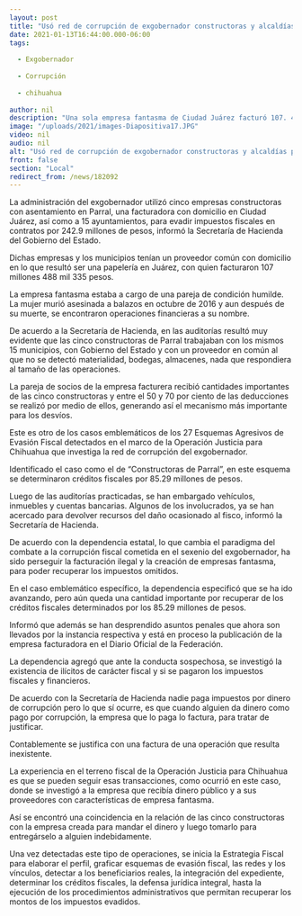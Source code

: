 ```yaml
---
layout: post
title: "Usó red de corrupción de exgobernador constructoras y alcaldías para evadir impuestos"
date: 2021-01-13T16:44:00.000-06:00
tags:
  
  - Exgobernador
  
  - Corrupción
  
  - chihuahua
  
author: nil
description: "Una sola empresa fantasma de Ciudad Juárez facturó 107. 4 millones de pesos, aunque el agresivo esquema de evasión se documentó en contratos por un total de 242. 9 millones"
image: "/uploads/2021/images-Diapositiva17.JPG"
video: nil
audio: nil
alt: "Usó red de corrupción de exgobernador constructoras y alcaldías para evadir impuestos"
front: false
section: "Local"
redirect_from: /news/182092
---
```


La administración del exgobernador utilizó cinco empresas constructoras con asentamiento en Parral, una facturadora con domicilio en Ciudad Juárez, así como a 15 ayuntamientos, para evadir impuestos fiscales en contratos por 242.9 millones de pesos, informó la Secretaría de Hacienda del Gobierno del Estado.

Dichas empresas y los municipios tenían un proveedor común con domicilio en lo que resultó ser una papelería en Juárez, con quien facturaron 107 millones 488 mil 335 pesos.

La empresa fantasma estaba a cargo de una pareja de condición humilde. La mujer murió asesinada a balazos en octubre de 2016 y aun después de su muerte, se encontraron operaciones financieras a su nombre.

De acuerdo a la Secretaría de Hacienda, en las auditorías resultó muy evidente que las cinco constructoras de Parral trabajaban con los mismos 15 municipios, con Gobierno del Estado y con un proveedor en común al que no se detectó materialidad, bodegas, almacenes, nada que respondiera al tamaño de las operaciones.

La pareja de socios de la empresa facturera recibió cantidades importantes de las cinco constructoras y entre el 50 y 70 por ciento de las deducciones se realizó por medio de ellos, generando así el mecanismo más importante para los desvíos.

Este es otro de los casos emblemáticos de los 27 Esquemas Agresivos de Evasión Fiscal detectados en el marco de la Operación Justicia para Chihuahua que investiga la red de corrupción del exgobernador.

Identificado el caso como el de “Constructoras de Parral”, en este esquema se determinaron créditos fiscales por 85.29 millones de pesos.

Luego de las auditorías practicadas, se han embargado vehículos, inmuebles y cuentas bancarias. Algunos de los involucrados, ya se han acercado para devolver recursos del daño ocasionado al fisco, informó la Secretaría de Hacienda.

De acuerdo con la dependencia estatal, lo que cambia el paradigma del combate a la corrupción fiscal cometida en el sexenio del exgobernador, ha sido perseguir la facturación ilegal y la creación de empresas fantasma, para poder recuperar los impuestos omitidos.

En el caso emblemático específico, la dependencia especificó que se ha ido avanzando, pero aún queda una cantidad importante por recuperar de los créditos fiscales determinados por los 85.29 millones de pesos.

Informó que además se han desprendido asuntos penales que ahora son llevados por la instancia respectiva y está en proceso la publicación de la empresa facturadora en el Diario Oficial de la Federación.

La dependencia agregó que ante la conducta sospechosa, se investigó la existencia de ilícitos de carácter fiscal y si se pagaron los impuestos fiscales y financieros.

De acuerdo con la Secretaría de Hacienda nadie paga impuestos por dinero de corrupción pero lo que sí ocurre, es que cuando alguien da dinero como pago por corrupción, la empresa que lo paga lo factura, para tratar de justificar.

Contablemente se justifica con una factura de una operación que resulta inexistente.

La experiencia en el terreno fiscal de la Operación Justicia para Chihuahua es que se pueden seguir esas transacciones, como ocurrió en este caso, donde se investigó a la empresa que recibía dinero público y a sus proveedores con características de empresa fantasma.

Así se encontró una coincidencia en la relación de las cinco constructoras con la empresa creada para mandar el dinero y luego tomarlo para entregárselo a alguien indebidamente.

Una vez detectadas este tipo de operaciones, se inicia la Estrategia Fiscal para elaborar el perfil, graficar esquemas de evasión fiscal, las redes y los vínculos, detectar a los beneficiarios reales, la integración del expediente, determinar los créditos fiscales, la defensa jurídica integral, hasta la ejecución de los procedimientos administrativos que permitan recuperar los montos de los impuestos evadidos.
